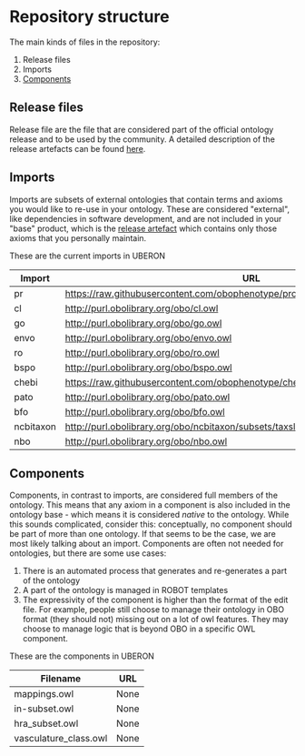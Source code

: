 # Repository structure

The main kinds of files in the repository:

1. Release files
2. Imports
3. [Components](#components)

## Release files
Release file are the file that are considered part of the official ontology release and to be used by the community. A detailed description of the release artefacts can be found [here](https://github.com/INCATools/ontology-development-kit/blob/master/docs/ReleaseArtefacts.md).

## Imports
Imports are subsets of external ontologies that contain terms and axioms you would like to re-use in your ontology. These are considered "external", like dependencies in software development, and are not included in your "base" product, which is the [release artefact](https://github.com/INCATools/ontology-development-kit/blob/master/docs/ReleaseArtefacts.md) which contains only those axioms that you personally maintain.

These are the current imports in UBERON

| Import | URL | Type |
| ------ | --- | ---- |
| pr | https://raw.githubusercontent.com/obophenotype/pro_obo_slim/master/pr_slim.owl | None |
| cl | http://purl.obolibrary.org/obo/cl.owl | None |
| go | http://purl.obolibrary.org/obo/go.owl | None |
| envo | http://purl.obolibrary.org/obo/envo.owl | None |
| ro | http://purl.obolibrary.org/obo/ro.owl | None |
| bspo | http://purl.obolibrary.org/obo/bspo.owl | None |
| chebi | https://raw.githubusercontent.com/obophenotype/chebi_obo_slim/main/chebi_slim.owl | None |
| pato | http://purl.obolibrary.org/obo/pato.owl | None |
| bfo | http://purl.obolibrary.org/obo/bfo.owl | None |
| ncbitaxon | http://purl.obolibrary.org/obo/ncbitaxon/subsets/taxslim.owl | None |
| nbo | http://purl.obolibrary.org/obo/nbo.owl | None |

## Components
Components, in contrast to imports, are considered full members of the ontology. This means that any axiom in a component is also included in the ontology base - which means it is considered _native_ to the ontology. While this sounds complicated, consider this: conceptually, no component should be part of more than one ontology. If that seems to be the case, we are most likely talking about an import. Components are often not needed for ontologies, but there are some use cases:

1. There is an automated process that generates and re-generates a part of the ontology
2. A part of the ontology is managed in ROBOT templates
3. The expressivity of the component is higher than the format of the edit file. For example, people still choose to manage their ontology in OBO format (they should not) missing out on a lot of owl features. They may choose to manage logic that is beyond OBO in a specific OWL component.

These are the components in UBERON

| Filename | URL |
| -------- | --- |
| mappings.owl | None |
| in-subset.owl | None |
| hra_subset.owl | None |
| vasculature_class.owl | None |

